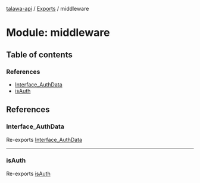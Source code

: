 [talawa-api](../README.md) / [Exports](../modules.md) / middleware

# Module: middleware

## Table of contents

### References

- [Interface\_AuthData](middleware.md#interface_authdata)
- [isAuth](middleware.md#isauth)

## References

### Interface\_AuthData

Re-exports [Interface_AuthData](../interfaces/middleware_isAuth.Interface_AuthData.md)

___

### isAuth

Re-exports [isAuth](middleware_isAuth.md#isauth)
